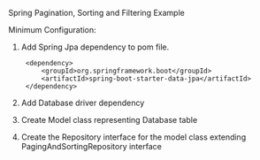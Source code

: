 Spring Pagination, Sorting and Filtering Example

Minimum Configuration:
1. Add Spring Jpa dependency to pom file.

        <dependency>
			<groupId>org.springframework.boot</groupId>
			<artifactId>spring-boot-starter-data-jpa</artifactId>
		</dependency>
2. Add Database driver dependency
3. Create Model class representing Database table
4. Create the Repository interface for the model class extending PagingAndSortingRepository interface


